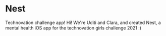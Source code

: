 # Nest
Technovation challenge app! 
Hi! We're Uditi and Clara, and created Nest, a mental health iOS app for the technovation girls challenge 2021 :) 
